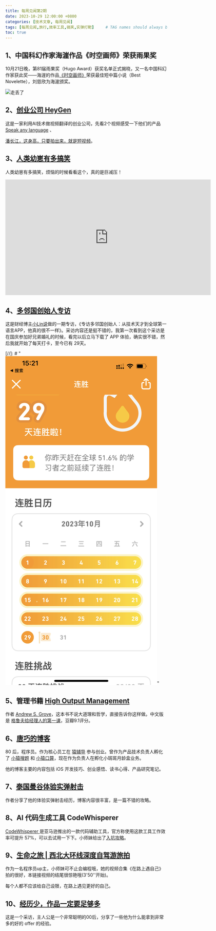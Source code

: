 ```yaml
---
title: 每周见闻第2期
date: 2023-10-29 12:00:00 +0800
categories: [技术文章, 每周见闻]
tags: [每周见闻,旅行,效率工具,搞笑,实弹打靶]     # TAG names should always be lowercase
toc: true
---
```


## 1、中国科幻作家海漄作品《时空画师》荣获雨果奖

10月21日晚，第81届雨果奖（Hugo Award）获奖名单正式揭晓，又一名中国科幻作家获此奖——海漄的作品[《时空画师》](https://book.douban.com/subject/35898128/)荣获最佳短中篇小说（Best Novelette），刘慈欣为海漄颁奖。

<img src="https://images.weserv.nl?url=http://news.sznews.com/pic/2023-10/23/30545271_97c85173-b308-46d8-9f51-e374179af684.jpg" alt="走丢了">



## 2、[创业公司 HeyGen](https://www.heygen.com/) 

这是一家利用AI技术做视频翻译的创业公司，先看2个视频感受一下他们的产品 [Speak any language](https://x.com/ColinandSamir/status/1715069836915814639?s=20) 、

[潘长江，这身高，只要拍出来，就是短视频](https://x.com/dotey/status/1716126479291920531?s=20)。

## 3、[人类幼崽有多搞笑](https://www.bilibili.com/video/BV1G8411y76w/?spm_id_from=333.1007.tianma.19-3-58.click&vd_source=3afcc36db719cf17067a572101ab4393)

人类幼崽有多搞笑，烦恼的时候看看这个，真的是巨减压！

<iframe width="640" height="360" src="https://www.bilibili.com/video/BV1G8411y76w/?spm_id_from=333.1007.tianma.19-3-58.click&vd_source=3afcc36db719cf17067a572101ab4393" frameborder="0" allowfullscreen></iframe>

## 4、[多邻国创始人专访](https://www.ruanyifeng.com/blog/2018/04/weekly-issue-1.html)

这是财经博主[小Lin说](https://www.youtube.com/@xiao_lin_shuo)做的一期专访，《专访多邻国创始人：从技术天才到全球第一语言APP，他真的很不一样》。采访内容还是挺不错的，我第一次看到这个采访是在国庆参加好兄弟婚礼的时候，看完以后立马下载了 APP 体验，确实很不错，然后我就开始了每天打卡，至今已有 29天。

[//]: # "<img src="../assets/image/index/duolinguo.jpg" alt="xxx" style="zoom:100%;" />"

## 5、管理书籍 [High Output Management](https://book.douban.com/subject/2997211//)

作者 [Andrew S. Grove](https://book.douban.com/author/4509401)，这本书不说大道理和哲学，直接告诉你这样做。中文版是 [格鲁夫给经理人的第一课](https://book.douban.com/subject/5431183/)，豆瓣9.1评分。

## 6、[唐巧的博客](https://blog.devtang.com/)

80 后，程序员。作为核心员工在 [猿辅导](https://www.yuanfudao.com/) 参与创业。曾作为产品技术负责人孵化了 [小猿搜题](https://www.yuansouti.com/) 和 [小猿口算](https://xiaoyuankousuan.com/)，现在作为负责人在孵化小斑斑月龄盒业务。

他的博客主要的内容包括 iOS 开发技巧、创业感悟、读书心得、产品研究笔记。

## 7、[泰国曼谷体验实弹射击](https://luolei.org/bangkok-shooting)

作者分享了他的体验实弹射击经历，博客内容很丰富，是一篇不错的攻略。

## 8、AI 代码生成工具 CodeWhisperer

[CodeWhisperer ](https://aws.amazon.com/cn/codewhisperer/)是亚马逊推出的一款代码辅助工具，官方称使用这款工具工作效率可提升 57%，可以去试用一下下。小师妹给出了[入坑攻略](https://www.bilibili.com/video/BV1QC4y1G7oa/?spm_id_from=333.1007.tianma.9-1-26.click&vd_source=3afcc36db719cf17067a572101ab4393)。

## 9、[生命之旅 | 西北大环线深度自驾游旅拍](https://www.bilibili.com/video/BV1Df4y1p7Ly/?spm_id_from=333.999.0.0&vd_source=3afcc36db719cf17067a572101ab4393)

作为一名程序员up主，小师妹可不止会编程哦，她的视频合集《在路上遇自己》拍的很好，本链接视频的结尾很惊艳哦(3'50''开始)。

每个人都不应该给自己设限，在路上遇见更好的自己。

## 10、[经历少，作品一定要足够多](https://www.bilibili.com/video/BV1nh4y1v7Ti/?spm_id_from=333.999.0.0&vd_source=3afcc36db719cf17067a572101ab4393)

这是一个采访，主人公是一个非常聪明的00后，分享了一些他为什么能拿到非常多的好的 offer 的经验。



